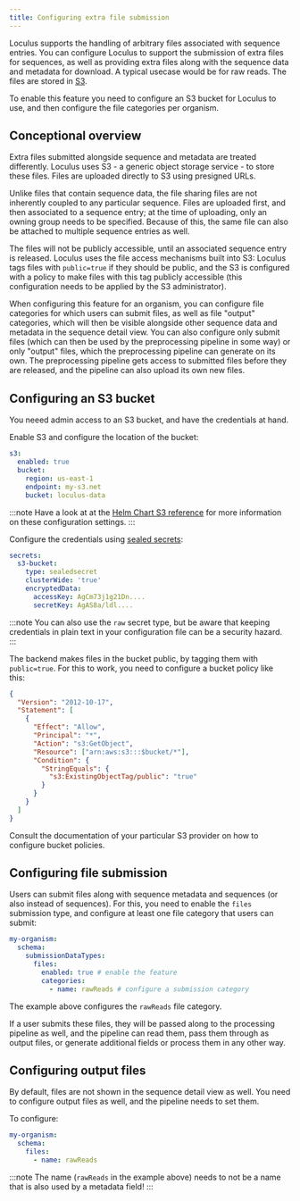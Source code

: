 ```yaml
---
title: Configuring extra file submission
---
```


Loculus supports the handling of arbitrary files associated with sequence entries.
You can configure Loculus to support the submission of extra files for sequences, as well as providing extra files along with the sequence data and metadata for download. A typical usecase would be for raw reads. The files are stored in [S3](../../introduction/glossary#s3-simple-storage-service).

To enable this feature you need to configure an S3 bucket for Loculus to use, and then configure the file categories per organism.

## Conceptional overview

Extra files submitted alongside sequence and metadata are treated differently. Loculus uses S3 - a generic object storage service - to store these files. Files are uploaded directly to S3 using presigned URLs.

Unlike files that contain sequence data, the file sharing files are not inherently coupled to any particular sequence.
Files are uploaded first, and then associated to a sequence entry; at the time of uploading, only an owning group needs to be specified. Because of this, the same file can also be attached to multiple sequence entries as well.

The files will not be publicly accessible, until an associated sequence entry is released. Loculus uses the file access mechanisms built into S3: Loculus tags files with `public=true` if they should be public, and the S3 is configured with a policy to make files with this tag publicly accessible (this configuration needs to be applied by the S3 administrator).

When configuring this feature for an organism, you can configure file categories for which users can submit files, as well as file "output" categories, which will then be visible alongside other sequence data and metadata in the sequence detail view. You can also configure only submit files (which can then be used by the preprocessing pipeline in some way) or only "output" files, which the preprocessing pipeline can generate on its own. The preprocessing pipeline gets access to submitted files before they are released, and the pipeline can also upload its own new files.

## Configuring an S3 bucket

You neeed admin access to an S3 bucket, and have the credentials at hand.

Enable S3 and configure the location of the bucket:

```yaml
s3:
  enabled: true
  bucket:
    region: us-east-1
    endpoint: my-s3.net
    bucket: loculus-data
```

:::note
Have a look at at the [Helm Chart S3 reference](../reference/helm-chart-config/#s3-deployments) for more information on these configuration settings.
:::

Configure the credentials using [sealed secrets](https://github.com/bitnami-labs/sealed-secrets):

```yaml
secrets:
  s3-bucket:
    type: sealedsecret
    clusterWide: 'true'
    encryptedData:
      accessKey: AgCm73j1g21Dn....
      secretKey: AgAS8a/ldl....
```

:::note
You can also use the `raw` secret type, but be aware that keeping credentials in plain text in your configuration file can be a security hazard.
:::

The backend makes files in the bucket public, by tagging them with `public=true`.
For this to work, you need to configure a bucket policy like this:

```json
{
  "Version": "2012-10-17",
  "Statement": [
    {
      "Effect": "Allow",
      "Principal": "*",
      "Action": "s3:GetObject",
      "Resource": ["arn:aws:s3:::$bucket/*"],
      "Condition": {
        "StringEquals": {
          "s3:ExistingObjectTag/public": "true"
        }
      }
    }
  ]
}
```

Consult the documentation of your particular S3 provider on how to configure bucket policies.

## Configuring file submission

Users can submit files along with sequence metadata and sequences (or also instead of sequences).
For this, you need to enable the `files` submission type, and configure at least one file category that users can submit:

```yaml
my-organism:
  schema:
    submissionDataTypes:
      files:
        enabled: true # enable the feature
        categories:
          - name: rawReads # configure a submission category
```

The example above configures the `rawReads` file category.

If a user submits these files, they will be passed along to the processing pipeline as well, and the pipeline can read them, pass them through as output files, or generate additional fields or process them in any other way.

## Configuring output files

By default, files are not shown in the sequence detail view as well.
You need to configure output files as well, and the pipeline needs to set them.

To configure:

```yaml
my-organism:
  schema:
    files:
      - name: rawReads
```

:::note
The name (`rawReads` in the example above) needs to not be a name that is also used by a metadata field!
:::
